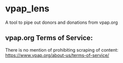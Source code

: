 # vpap_lens
A tool to pipe out donors and donations from vpap.org

## vpap.org Terms of Service:
There is no mention of prohibiting scraping of content:
https://www.vpap.org/about-us/terms-of-service/

